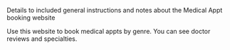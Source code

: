 Details to included general instructions and notes about the Medical Appt booking website

Use this website to book medical appts by genre. You can see doctor reviews and specialties. 
